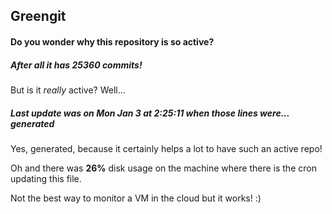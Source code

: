 ## Greengit

#### Do you wonder why this repository is so active?

##### After all it has 25360 commits!

But is it *really* active? Well...

##### Last update was on Mon Jan 3 at 2:25:11 when those lines were... generated

Yes, generated, because it certainly helps a lot to have such an active repo!

Oh and there was **26%** disk usage on the machine
where there is the cron updating this file.

Not the best way to monitor a VM in the cloud but it works! :)
